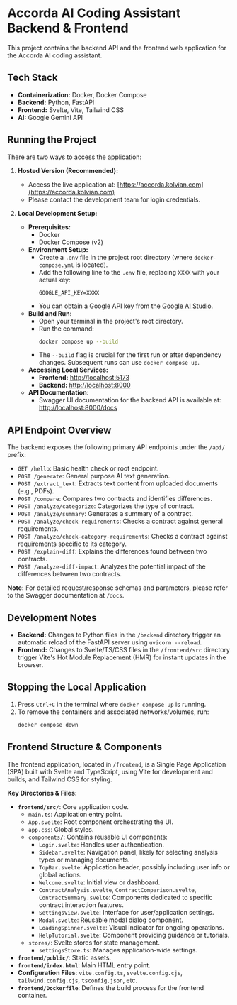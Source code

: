 # Accorda AI Coding Assistant Backend & Frontend

This project contains the backend API and the frontend web application for the Accorda AI coding assistant.

## Tech Stack

*   **Containerization:** Docker, Docker Compose
*   **Backend:** Python, FastAPI
*   **Frontend:** Svelte, Vite, Tailwind CSS
*   **AI:** Google Gemini API

## Running the Project

There are two ways to access the application:

1.  **Hosted Version (Recommended):**
    *   Access the live application at: [https://accorda.kolvian.com](https://accorda.kolvian.com)
    *   Please contact the development team for login credentials.

2.  **Local Development Setup:**

    *   **Prerequisites:**
        *   Docker
        *   Docker Compose (v2)
    *   **Environment Setup:**
        *   Create a `.env` file in the project root directory (where `docker-compose.yml` is located).
        *   Add the following line to the `.env` file, replacing `XXXX` with your actual key:
            ```
            GOOGLE_API_KEY=XXXX
            ```
        *   You can obtain a Google API key from the [Google AI Studio](https://aistudio.google.com/app/apikey).
    *   **Build and Run:**
        *   Open your terminal in the project's root directory.
        *   Run the command:
            ```bash
            docker compose up --build
            ```
        *   The `--build` flag is crucial for the first run or after dependency changes. Subsequent runs can use `docker compose up`.
    *   **Accessing Local Services:**
        *   **Frontend:** [http://localhost:5173](http://localhost:5173)
        *   **Backend:** [http://localhost:8000](http://localhost:8000)
    *   **API Documentation:**
        *   Swagger UI documentation for the backend API is available at: [http://localhost:8000/docs](http://localhost:8000/docs)

## API Endpoint Overview

The backend exposes the following primary API endpoints under the `/api/` prefix:

*   `GET /hello`: Basic health check or root endpoint.
*   `POST /generate`: General purpose AI text generation.
*   `POST /extract_text`: Extracts text content from uploaded documents (e.g., PDFs).
*   `POST /compare`: Compares two contracts and identifies differences.
*   `POST /analyze/categorize`: Categorizes the type of contract.
*   `POST /analyze/summary`: Generates a summary of a contract.
*   `POST /analyze/check-requirements`: Checks a contract against general requirements.
*   `POST /analyze/check-category-requirements`: Checks a contract against requirements specific to its category.
*   `POST /explain-diff`: Explains the differences found between two contracts.
*   `POST /analyze-diff-impact`: Analyzes the potential impact of the differences between two contracts.

**Note:** For detailed request/response schemas and parameters, please refer to the Swagger documentation at `/docs`.

## Development Notes

*   **Backend:** Changes to Python files in the `/backend` directory trigger an automatic reload of the FastAPI server using `uvicorn --reload`.
*   **Frontend:** Changes to Svelte/TS/CSS files in the `/frontend/src` directory trigger Vite's Hot Module Replacement (HMR) for instant updates in the browser.

## Stopping the Local Application

1.  Press `Ctrl+C` in the terminal where `docker compose up` is running.
2.  To remove the containers and associated networks/volumes, run:
    ```bash
    docker compose down
    ```

## Frontend Structure & Components

The frontend application, located in `/frontend`, is a Single Page Application (SPA) built with Svelte and TypeScript, using Vite for development and builds, and Tailwind CSS for styling.

**Key Directories & Files:**

*   **`frontend/src/`**: Core application code.
    *   `main.ts`: Application entry point.
    *   `App.svelte`: Root component orchestrating the UI.
    *   `app.css`: Global styles.
    *   `components/`: Contains reusable UI components:
        *   `Login.svelte`: Handles user authentication.
        *   `Sidebar.svelte`: Navigation panel, likely for selecting analysis types or managing documents.
        *   `TopBar.svelte`: Application header, possibly including user info or global actions.
        *   `Welcome.svelte`: Initial view or dashboard.
        *   `ContractAnalysis.svelte`, `ContractComparison.svelte`, `ContractSummary.svelte`: Components dedicated to specific contract interaction features.
        *   `SettingsView.svelte`: Interface for user/application settings.
        *   `Modal.svelte`: Reusable modal dialog component.
        *   `LoadingSpinner.svelte`: Visual indicator for ongoing operations.
        *   `HelpTutorial.svelte`: Component providing guidance or tutorials.
    *   `stores/`: Svelte stores for state management.
        *   `settingsStore.ts`: Manages application-wide settings.
*   **`frontend/public/`**: Static assets.
*   **`frontend/index.html`**: Main HTML entry point.
*   **Configuration Files**: `vite.config.ts`, `svelte.config.cjs`, `tailwind.config.cjs`, `tsconfig.json`, etc.
*   **`frontend/Dockerfile`**: Defines the build process for the frontend container.